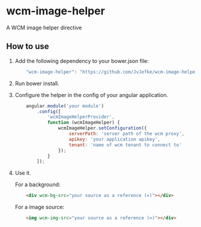# wcm-image-helper
A WCM image helper directive

## How to use

1. Add the following dependency to your bower.json file: <br/>
    ```javascript
        "wcm-image-helper": "https://github.com/JvJefke/wcm-image-helper.git#[version]"
    ```
2. Run bower install.
3. Configure the helper in the config of your angular application.<br/>
    ```javascript
        angular.module('your module')
            .config([
                'wcmImageHelperProvider',
                function (wcmImageHelper) {
                    wcmImageHelper.setConfiguration({
                        serverPath: 'server path of the wcm proxy',
                        apikey: 'your application apikey',
                        tenant: 'name of wcm tenant to connect to'
                    });
                }
            ]);
    ```
4. Use it.

    For a background:
    ```html
        <div wcm-bg-src="your source as a reference (=)"></div>
    ```

    For a image source:
    ```html
        <img wcm-img-src="your source as a reference (=)"></div>
    ```
